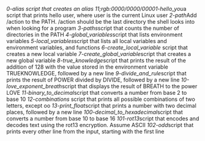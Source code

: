 *0-alias *script that creates an alias
11;rgb:0000/0000/0000*1-hello_you*a script that prints hello user, where user is the current Linux user
*2-path*Add /action to the PATH. /action should be the last directory the shell looks into when looking for a program
*3-paths*script that counts the number of directories in the PATH
*4-global_variables*script that lists environment variables
*5-local_variables*script that lists all local variables and environment variables, and functions
*6-create_local_variable* script that creates a new local variable
*7-create_global_variable*script that creates a new global variable
*8-true_knowledge*script that prints the result of the addition of 128 with the value stored in the environment variable TRUEKNOWLEDGE, followed by a new line
*9-divide_and_rule*script that prints the result of POWER divided by DIVIDE, followed by a new line
*10-love_exponent_breath*script that displays the result of BREATH to the power LOVE
*11-binary_to_decimal*script that converts a number from base 2 to base 10
*12-combinations* script that prints all possible combinations of two letters, except oo
*13-print_float*script that prints a number with two decimal places, followed by a new line
*100-decimal_to_hexadecimal*script that converts a number from base 10 to base 16
*101-rot13*script that encodes and decodes text using the rot13 encryption. Assume ASCII
*102-odd*script that prints every other line from the input, starting with the first line
